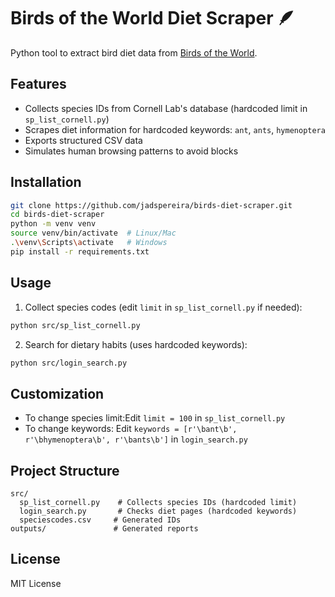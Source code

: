 # Birds of the World Diet Scraper 🪶

Python tool to extract bird diet data from [Birds of the World](https://birdsoftheworld.org).

## Features

- Collects species IDs from Cornell Lab's database (hardcoded limit in `sp_list_cornell.py`)
- Scrapes diet information for hardcoded keywords: `ant`, `ants`, `hymenoptera`
- Exports structured CSV data
- Simulates human browsing patterns to avoid blocks

## Installation

```bash
git clone https://github.com/jadspereira/birds-diet-scraper.git
cd birds-diet-scraper
python -m venv venv
source venv/bin/activate  # Linux/Mac
.\venv\Scripts\activate   # Windows
pip install -r requirements.txt
```

## Usage

1. Collect species codes (edit `limit` in `sp_list_cornell.py` if needed):

```bash
python src/sp_list_cornell.py
```

2. Search for dietary habits (uses hardcoded keywords):

```bash
python src/login_search.py
```

## Customization

- To change species limit:Edit `limit = 100` in `sp_list_cornell.py`
- To change keywords:
  Edit `keywords = [r'\bant\b', r'\bhymenoptera\b', r'\bants\b']` in `login_search.py`

## Project Structure

```
src/
  sp_list_cornell.py    # Collects species IDs (hardcoded limit)
  login_search.py       # Checks diet pages (hardcoded keywords)
  speciescodes.csv     # Generated IDs
outputs/               # Generated reports
```

## License

MIT License
